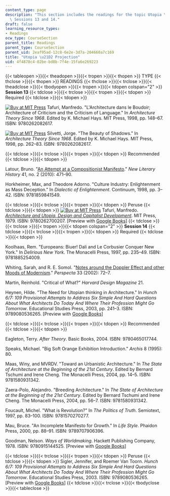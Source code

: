 ```yaml
---
content_type: page
description: "This section includes the readings for the topic Utopia \u21D2 Projection,\
  \ Sessions 13 and 14."
draft: false
learning_resource_types:
- Readings
ocw_type: CourseSection
parent_title: Readings
parent_type: CourseSection
parent_uid: 2eaf95ad-12c8-6e2e-3d7a-204660a7c169
title: "Utopia \u21D2 Projection"
uid: 4f4878c4-02be-bd8b-7f4e-15fa6e269223
---
```

{{< tableopen >}}{{< theadopen >}}{{< tropen >}}{{< thopen >}}
TYPE
{{< thclose >}}{{< thopen >}}
READINGS
{{< thclose >}}{{< trclose >}}{{< theadclose >}}{{< tbodyopen >}}{{< tropen >}}{{< tdopen colspan="2" >}}
**Session 13**
{{< tdclose >}}{{< trclose >}}{{< tropen >}}{{< tdopen >}}
Required
{{< tdclose >}}{{< tdopen >}}

[![Buy at MIT Press](/images/mp_logo.gif)](https://mitpress.mit.edu/9780262082617) Tafuri, Manfredo. "L'Architecture dans le Boudoir; Architecture of Criticism and the Criticism of Language." In *Architecture Theory Since 1968*. Edited by K. Michael Hays. MIT Press, 1998, pp. 148–67. ISBN: 9780262082617.

[![Buy at MIT Press](/images/mp_logo.gif)](https://mitpress.mit.edu/9780262082617) Silvetti, Jorge. "The Beauty of Shadows." In *Architecture Theory Since 1968*. Edited by K. Michael Hays. MIT Press, 1998, pp. 262–83. ISBN: 9780262082617.

{{< tdclose >}}{{< trclose >}}{{< tropen >}}{{< tdopen >}}
Recommended
{{< tdclose >}}{{< tdopen >}}

Latour, Bruno. "[An Attempt at a Compositionist Manifesto](http://muse.jhu.edu/login?auth=0&type=summary&url=/journals/new_literary_history/v041/41.3.latour.html)." *New Literary History* 41, no. 2 (2010): 471–90.

Horkheimer, Max, and Theodore Adorno. "Culture Industry: Enlightenment as Mass Deception." In *Dialectic of Enlightenment*. Continuum, 1998, pp. 3–42. ISBN: 9781859841549.

{{< tdclose >}}{{< trclose >}}{{< tropen >}}{{< tdopen >}}
Peruse
{{< tdclose >}}{{< tdopen >}}
[![Buy at MIT Press](/images/mp_logo.gif)](https://mitpress.mit.edu/9780262700207) Tafuri, Manfredo. [*Architecture and Utopia, Design and Capitalist Development*](https://mitpress.mit.edu/9780262700207). MIT Press, 1979. ISBN: 9780262700207. \[Preview with [Google Books](http://books.google.com/books?id=pOp6J7f3i64C&pg=PAfrontpage#v=onepage)\]
{{< tdclose >}}{{< trclose >}}{{< tropen >}}{{< tdopen colspan="2" >}}
**Session 14**
{{< tdclose >}}{{< trclose >}}{{< tropen >}}{{< tdopen >}}
Required
{{< tdclose >}}{{< tdopen >}}

Koolhaas, Rem. "Europeans: Biuer! Dali and Le Corbusier Conquer New York." In *Delirious New York*. The Monacelli Press, 1997, pp. 235–49. ISBN: 9781885254009.

Whiting, Sarah, and R. E. Somol. "[Notes around the Doppler Effect and other Moods of Modernism](http://www.scribd.com/doc/65987103/Notes-Around-the-Doppler-Effect-and-Other-Moods-of-Modernism)." *Perspecta* 33 (2002): 72–7.

Martin, Reinhold. "Critical of What?" *Harvard Design Magazine* 21.

Heynen, Hilde. "The Need for Utopian thinking in Architecture." In *Hunch 6/7: 109 Provisional Attempts to Address Six Simple And Hard Questions About What Architects Do Today And Where Their Profession Might Go Tomorrow*. Educational Studies Press, 2003, pp. 241–3. ISBN: 9789080536265. \[Preview with [Google Books](http://books.google.com/books?id=1gWtn6asGdcC&pg=PA241#v=onepage)\]

{{< tdclose >}}{{< trclose >}}{{< tropen >}}{{< tdopen >}}
Recommended
{{< tdclose >}}{{< tdopen >}}

Eagleton, Terry. *After Theory*. Basic Books, 2004. ISBN: 9780465017744.

Speaks, Michael. "Big Soft Orange Exhibition Introduction." *Archis* 8 (1995): 80.

Maas, Winy, and MVRDV. "Toward an Urbanistic Architecture." In *The State of Architecture at the Beginning of the 21st Century*. Edited by Bernard Tschumi and Irene Cheng. The Monacelli Press, 2004, pp. 14–5. ISBN: 9781580931342.

Zaera-Polo, Alejandro. "Breeding Architecture." In *The State of Architecture at the Beginning of the 21st Century*. Edited by Bernard Tschumi and Irene Cheng. The Monacelli Press, 2004, pp. 56–7. ISBN: 9781580931342.

Foucault, Michel. "What is Revolution?" In *The Politics of Truth*. Semiotext, 1997, pp. 83–100. ISBN: 9781570270277.

Mau, Bruce. "An Incomplete Manifesto for Growth." In *Life Style*. Phaidon Press, 2000, pp. 88–91. ISBN: 9789707906396.

Goodman, Nelson. *Ways of Worldmaking*. Hackett Publishing Company, 1978. ISBN: 9780915144525. \[Preview with [Google Books](http://books.google.com/books?id=Y5aMV3EE6WcC&pg=PAfrontpage#v=onepage)\]

{{< tdclose >}}{{< trclose >}}{{< tropen >}}{{< tdopen >}}
Peruse
{{< tdclose >}}{{< tdopen >}}
Sigler, Jennifer, and Roemer Van Toorn. *Hunch 6/7: 109 Provisional Attempts to Address Six Simple And Hard Questions About What Architects Do Today And Where Their Profession Might Go Tomorrow*. Educational Studies Press, 2003. ISBN: 9789080536265. \[Preview with [Google Books](http://books.google.com/books?id=1gWtn6asGdcC&pg=PAfrontcover#v=onepage)\]
{{< tdclose >}}{{< trclose >}}{{< tbodyclose >}}{{< tableclose >}}